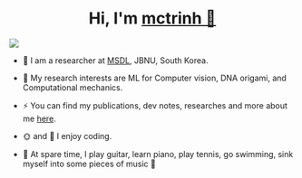 <h1 align="center">Hi, I'm <a href="https://trinhminhchien.com/" target="blank">
mctrinh 👋</a> </h1>

<div align="left">

![](https://komarev.com/ghpvc/?username=mctrinh&style=flat)

</div>

- 🏦 I am a researcher at <a href="https://msdl.jbnu.ac.kr/" target="blank">MSDL</a>, JBNU, South Korea.

- 🌱 My research interests are ML for Computer vision, DNA origami, and Computational mechanics.
- ⚡ You can find my publications, dev notes, researches and more about me <a href="https://trinhminhchien.com/" target="blank">here</a>.

- 🌞 and 🌙 I enjoy coding.

- 🌴 At spare time, I play guitar, learn piano, play tennis, go swimming, sink myself into some pieces of music 🎵


<!-- 
<div style="display: flex; align-items: center; justify-content: center;">

[![](https://github-readme-streak-stats.herokuapp.com/?user=mctrinh&hide_border=true)](https://github.com/mctrinh)

</div> -->

<!-- 
<p align="center">
  <a>
    <img src="https://skillicons.dev/icons?i=python,fortran,c,cpp,react,js,css,html,tensorflow,docker,vim,latex,matlab,octave,vscode,visualstudio,illustrator,autocad&theme=light&perline=9" />
  </a>
</p> -->

<!-- 
<p align="center">
 <div align="center"  class="icons-social" style="margin-left: 10px;">
        <a href="https://github.com/mctrinh">
		<img src="https://skillicons.dev/icons?i=github&theme=light"></a>
		<a href="https://stackoverflow.com/users/19124198/tmc">
				<img src="https://skillicons.dev/icons?i=stackoverflow&theme=light"></a>
        <a href="https://www.linkedin.com/in/minh-chien-trinh/">
			<img src="https://skillicons.dev/icons?i=linkedin&theme=light"></a>
        <a href="https://www.instagram.com/tmc.607/">
			<img src="https://skillicons.dev/icons?i=instagram&theme=light"></a>
		<a href="https://twitter.com/minhchientrinh">
			<img src="https://skillicons.dev/icons?i=twitter&theme=light" ></a>
		<a href="https://discord.gg/KsmuK4vxSg">
            <img src="https://skillicons.dev/icons?i=discord&theme=light" />
    </div>
</p> -->

